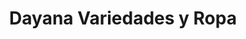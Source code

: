 ---
title: "Dayana Variedades y Ropa"
url: /dulce-nombre-de-culmi/dayana-variedades-y-ropa/
shop: ropa
---